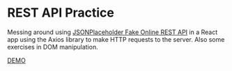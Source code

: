 # REST API Practice

Messing around using [JSONPlaceholder Fake Online REST API](https://jsonplaceholder.typicode.com/) in a React app using the Axios library to make HTTP requests to the server. Also some exercises in DOM manipulation.

[DEMO](https://tenzinggaychey.com/rest-api-practice)
